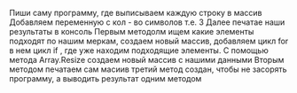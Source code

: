 Пиши саму программу, где выписываем каждую строку в массив
Добавляем переменную с кол - во символов т.е. 3
Далее печатае наши результаты в консоль
Первым методолм ищем какие элементы подходят по нашим меркам, создаем новый массив, добавляем цикл for в нем цикл if , 
где уже находим подходящие элементы. С помощью метода Array.Resize создаем новый массив с нашими данными
Вторым методом печатаем сам масиив
третий метод создан, чтобы не засорять программу, а выводить результат одним методом